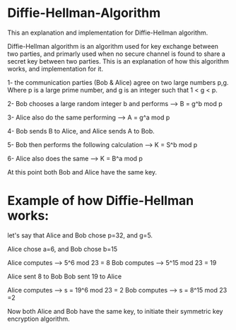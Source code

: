 # Diffie-Hellman-Algorithm
This an explanation and implementation for Diffie-Hellman algorithm. 



Diffie-Hellman algorithm is an algorithm used for key exchange between two parties, and primarly used when no secure channel is found to share a secret key between two parties. This is an explanation of how this algorithm works, and implementation for it. 


1- the communication parties (Bob & Alice) agree on two large numbers p,g. Where p is a large prime number, and g is an integer such that 1 < g < p. 

2- Bob chooses a large random integer b and performs --> B = g^b mod p 

3- Alice also do the same performing --> A = g^a mod p 

4- Bob sends B to Alice, and Alice sends A to Bob.

5- Bob then performs the following calculation --> K = S^b mod p 

6- Alice also does the same --> K = B^a mod p 

At this point both Bob and Alice have the same key. 




# Example of how Diffie-Hellman works: 



let's say that Alice and Bob chose p=32, and g=5.


Alice chose a=6, and Bob chose b=15


Alice computes --> 5^6 mod 23 = 8
Bob computes --> 5^15 mod 23 = 19

Alice sent 8 to Bob 
Bob sent 19 to Alice


Alice computes --> s = 19^6 mod 23 = 2
Bob computes --> s = 8^15 mod 23 =2 

Now both Alice and Bob have the same key, to initiate their symmetric key encryption algorithm. 


